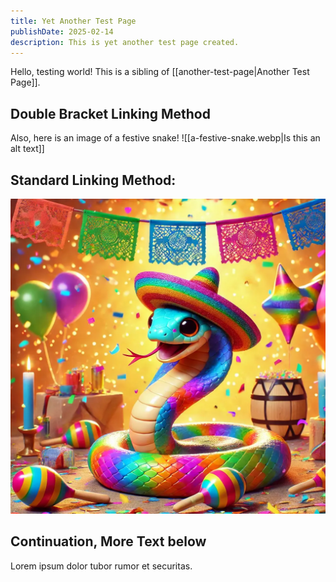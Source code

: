 ```yaml
---
title: Yet Another Test Page 
publishDate: 2025-02-14
description: This is yet another test page created. 
---
```


Hello, testing world! This is a sibling of [[another-test-page|Another Test Page]].

## Double Bracket Linking Method

Also, here is an image of a festive snake! ![[a-festive-snake.webp|Is this an alt text]]

## Standard Linking Method:

![Another snake](a-festive-snake.webp)

## Continuation, More Text below

Lorem ipsum dolor tubor rumor et securitas.
